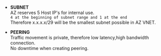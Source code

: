 + **SUBNET**  
AZ reserves 5 Host IP's for internal use.  
`4 at the beginning of subnet range and 1 at the end`  
Therefore x.x.x.x/29 will be the smallest subnet possible in AZ VNET.

+ **PEERING**  
Traffic movement is private, therefore low latency,high bandwidth connection.  
No downtime when creating peering.

